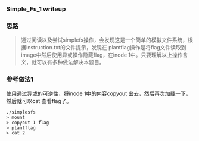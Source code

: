 ### Simple_Fs_1 writeup

### 思路

> 通过阅读以及尝试simplefs操作，会发现这是一个简单的模拟文件系统，根据instruction.txt的文件提示，发现在 plantflag操作是将flag文件读取到image中然后使用异或操作隐藏flag，在inode 1中。只要理解以上操作含义，就可以有多种做法解决本题目。

### 参考做法1

使用通过异或的可逆性，将inode 1中的内容copyout 出去，然后再次加载一下，然后就可以cat 查看flag了。

```shell
./simplesfs
> mount
> copyout 1 flag
> plantflag
> cat 2
```

